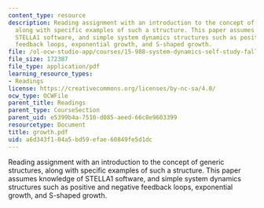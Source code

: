 ```yaml
---
content_type: resource
description: Reading assignment with an introduction to the concept of generic structures,
  along with specific examples of such a structure. This paper assumes knowledge of
  STELLA1 software, and simple system dynamics structures such as positive and negative
  feedback loops, exponential growth, and S-shaped growth.
file: /ol-ocw-studio-app/courses/15-988-system-dynamics-self-study-fall-1998-spring-1999/a6d343f104a5bd59efae60849fe5d1dc_growth.pdf
file_size: 172387
file_type: application/pdf
learning_resource_types:
- Readings
license: https://creativecommons.org/licenses/by-nc-sa/4.0/
ocw_type: OCWFile
parent_title: Readings
parent_type: CourseSection
parent_uid: e5399b4a-7510-d085-aeed-66c8e9603399
resourcetype: Document
title: growth.pdf
uid: a6d343f1-04a5-bd59-efae-60849fe5d1dc
---
```

Reading assignment with an introduction to the concept of generic structures, along with specific examples of such a structure. This paper assumes knowledge of STELLA1 software, and simple system dynamics structures such as positive and negative feedback loops, exponential growth, and S-shaped growth.